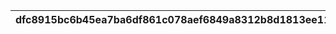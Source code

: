 |dfc8915bc6b45ea7ba6df861c078aef6849a8312b8d1813ee11bf3fab0a04546|fdd9d136a4c3e7dd2c109c9d3f57fddffabb0296b10449cf059d40813ad3c61a|02bd9d4e6a40d377a49452bc729391c9e9ed0b1fef6221f80257ba61f1f0c184|69515dca79b9fa2098246a9334d2a1c67d87c2e72fab477f0620687488d99a84|e2768ad36b485f51a74ea5805213a35ee753c9af216aad1926d496e9cd878ccc|c5b45444f8ddfc546d2bfb73c118cde8e8bf71de2d05d096caf33e7ff72712bc|7a46cc71a8f378bad016993966e29e004ae085df6533358bd9dc76851b764304|5fd9790e8bbe02fde4848735546773ebb72147658fa19a3982dbb467615c2a60|4993dddf63a6753a46b708206fccd21b9c36189c79f5914fca7bfc034a0e2864|
| --- | --- | --- | --- | --- | --- | --- | --- | --- |